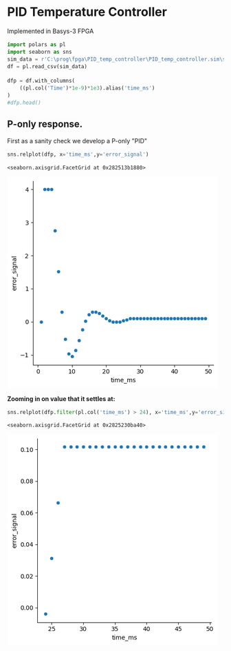 # PID Temperature Controller
Implemented in Basys-3 FPGA


```python
import polars as pl
import seaborn as sns
sim_data = r'C:\prog\fpga\PID_temp_controller\PID_temp_controller.sim\sim_1\behav\xsim\pid_simulation_data.csv'
df = pl.read_csv(sim_data)

dfp = df.with_columns(
    ((pl.col('Time')*1e-9)*1e3).alias('time_ms')
)
#dfp.head()
```

## P-only response.
First as a sanity check we develop a P-only "PID"


```python
sns.relplot(dfp, x='time_ms',y='error_signal')
```




    <seaborn.axisgrid.FacetGrid at 0x282513b1880>




    
![png](README_files/README_3_1.png)
    


**Zooming in on value that it settles at:**


```python
sns.relplot(dfp.filter(pl.col('time_ms') > 24), x='time_ms',y='error_signal')
```




    <seaborn.axisgrid.FacetGrid at 0x2825230ba40>




    
![png](README_files/README_5_1.png)
    



```python

```
